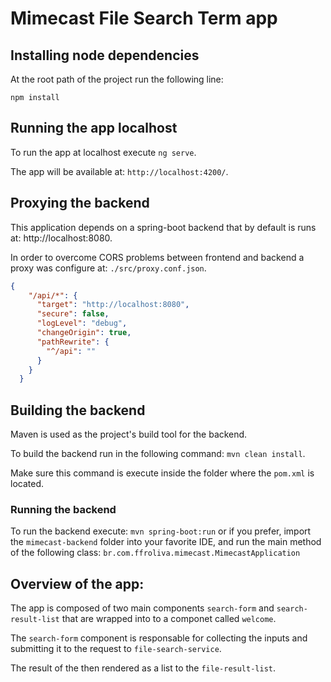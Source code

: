 # Mimecast File Search Term app

## Installing node dependencies

At the root path of the project run the following line: 
```
npm install
```

## Running the app localhost

To run the app at localhost execute `ng serve`.

The app will be available at: `http://localhost:4200/`.

## Proxying the backend

This application depends on a spring-boot backend that by default is runs at: http://localhost:8080.

In order to overcome CORS problems between frontend and backend a proxy was configure at: `./src/proxy.conf.json`.
```json
{
    "/api/*": {
      "target": "http://localhost:8080",
      "secure": false,
      "logLevel": "debug",
      "changeOrigin": true,
      "pathRewrite": {
        "^/api": ""
      }
    }
  }
```


## Building the backend

Maven is used as the project's build tool for the backend. 

To build the backend run in the following command: `mvn clean install`.

Make sure this command is execute inside the folder where the `pom.xml` is located.

### Running the backend

To run the backend execute: `mvn spring-boot:run` or if you prefer, import the `mimecast-backend` folder into your favorite IDE, and run the main method of the following class: `br.com.ffroliva.mimecast.MimecastApplication`

## Overview of the app:

The app is composed of two main components `search-form` and `search-result-list` that are wrapped into to a componet called `welcome`.

The `search-form` component is responsable for collecting the inputs and submitting it to the request to `file-search-service`.

The result of the then rendered as a list to the `file-result-list`.



